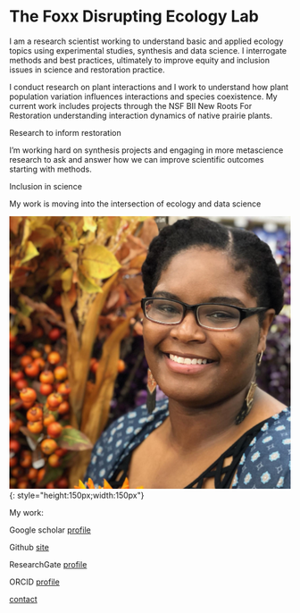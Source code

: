 # The Foxx Disrupting Ecology Lab

I am a research scientist working to understand basic and applied ecology topics using experimental studies, synthesis and data science. I interrogate methods and best practices, ultimately to improve equity and inclusion issues in science and restoration practice.

I conduct research on plant interactions and I work to understand how plant population variation influences interactions and species coexistence. My current work includes projects through the NSF BII New Roots For Restoration understanding interaction dynamics of native prairie plants.

Research to inform restoration

I’m working hard on synthesis projects and engaging in more metascience research to ask and answer how we can improve scientific outcomes starting with methods.

Inclusion in science

My work is moving into the intersection of ecology and data science

![](Foxx_headshot.jpg){: style="height:150px;width:150px"}


My work:

Google scholar [profile](https://scholar.google.com/citations?user=nlWrL0YAAAAJ&hl=en)

Github [site](https://github.com/aliciafoxx)

ResearchGate [profile](https://www.researchgate.net/profile/Alicia-Foxx)

ORCID [profile](https://orcid.org/0000-0001-5504-2986)

[contact](mailto:afoxx@chicagobotanic.org)
